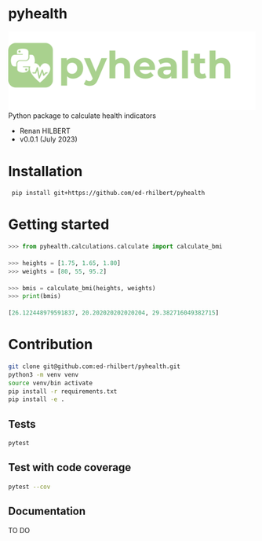 # pyhealth

![](pyhealth.png)
Python package to calculate health indicators

- Renan HILBERT
- v0.0.1 (July 2023)

# Installation

```bash
 pip install git+https://github.com/ed-rhilbert/pyhealth
```

# Getting started

```python
>>> from pyhealth.calculations.calculate import calculate_bmi

>>> heights = [1.75, 1.65, 1.80]
>>> weights = [80, 55, 95.2]

>>> bmis = calculate_bmi(heights, weights)
>>> print(bmis)

[26.122448979591837, 20.202020202020204, 29.382716049382715]
```

# Contribution

```bash
git clone git@github.com:ed-rhilbert/pyhealth.git
python3 -m venv venv
source venv/bin activate
pip install -r requirements.txt
pip install -e .
```

## Tests

```bash
pytest
```

## Test with code coverage

```bash
pytest --cov
```

## Documentation

TO DO
